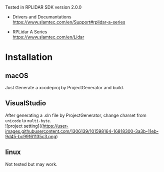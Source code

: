 Tested in RPLIDAR SDK version 2.0.0

- Drivers and Documantations
  https://www.slamtec.com/en/Support#rplidar-a-series

- RPLidar A Series  
  https://www.slamtec.com/en/Lidar

# Installation

## macOS

Just Generate a xcodeproj by ProjectGenerator and build.

## VisualStudio

After generating a .sln file by ProjectGenerator, change charset from `unicode` to `multi-byte`.  
![project setting]((https://user-images.githubusercontent.com/1306139/101598164-16818300-3a3b-11eb-9d45-bc99f61135c3.png)

## linux

Not tested but may work.